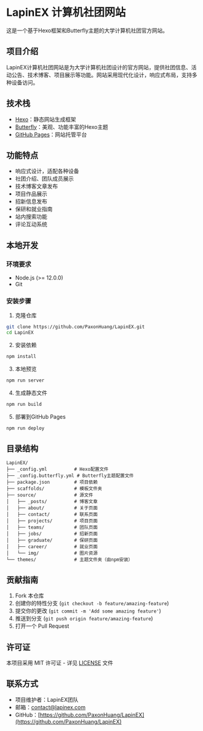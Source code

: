 # LapinEX 计算机社团网站

这是一个基于Hexo框架和Butterfly主题的大学计算机社团官方网站。

## 项目介绍

LapinEX计算机社团网站是为大学计算机社团设计的官方网站，提供社团信息、活动公告、技术博客、项目展示等功能。网站采用现代化设计，响应式布局，支持多种设备访问。

## 技术栈

- [Hexo](https://hexo.io/)：静态网站生成框架
- [Butterfly](https://butterfly.js.org/)：美观、功能丰富的Hexo主题
- [GitHub Pages](https://pages.github.com/)：网站托管平台

## 功能特点

- 响应式设计，适配各种设备
- 社团介绍、团队成员展示
- 技术博客文章发布
- 项目作品展示
- 招新信息发布
- 保研和就业指南
- 站内搜索功能
- 评论互动系统

## 本地开发

### 环境要求

- Node.js (>= 12.0.0)
- Git

### 安装步骤

1. 克隆仓库
```bash
git clone https://github.com/PaxonHuang/LapinEX.git
cd LapinEX
```

2. 安装依赖
```bash
npm install
```

3. 本地预览
```bash
npm run server
```

4. 生成静态文件
```bash
npm run build
```

5. 部署到GitHub Pages
```bash
npm run deploy
```

## 目录结构

```
LapinEX/
├── _config.yml          # Hexo配置文件
├── _config.butterfly.yml # Butterfly主题配置文件
├── package.json         # 项目依赖
├── scaffolds/           # 模板文件夹
├── source/              # 源文件
│   ├── _posts/          # 博客文章
│   ├── about/           # 关于页面
│   ├── contact/         # 联系页面
│   ├── projects/        # 项目页面
│   ├── teams/           # 团队页面
│   ├── jobs/            # 招新页面
│   ├── graduate/        # 保研页面
│   ├── career/          # 就业页面
│   └── img/             # 图片资源
└── themes/              # 主题文件夹（由npm安装）
```

## 贡献指南

1. Fork 本仓库
2. 创建你的特性分支 (`git checkout -b feature/amazing-feature`)
3. 提交你的更改 (`git commit -m 'Add some amazing feature'`)
4. 推送到分支 (`git push origin feature/amazing-feature`)
5. 打开一个 Pull Request

## 许可证

本项目采用 MIT 许可证 - 详见 [LICENSE](LICENSE) 文件

## 联系方式

- 项目维护者：LapinEX团队
- 邮箱：contact@lapinex.com
- GitHub：[https://github.com/PaxonHuang/LapinEX](https://github.com/PaxonHuang/LapinEX)